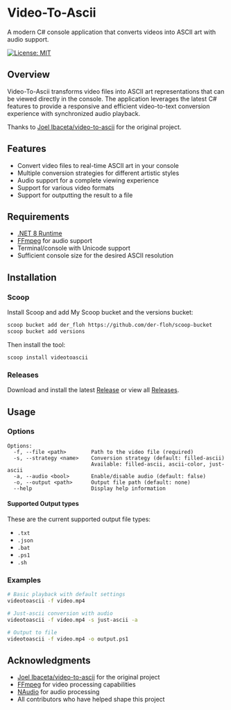 # Video-To-Ascii

A modern C# console application that converts videos into ASCII art with audio support.

[![License: MIT](https://img.shields.io/badge/License-MIT-yellow.svg)](https://opensource.org/licenses/MIT)

## Overview

Video-To-Ascii transforms video files into ASCII art representations that can be viewed directly in the console. The application leverages the latest C# features to provide a responsive and efficient video-to-text conversion experience with synchronized audio playback.

Thanks to [Joel Ibaceta/video-to-ascii](https://github.com/joelibaceta/video-to-ascii) for the original project.

## Features

- Convert video files to real-time ASCII art in your console
- Multiple conversion strategies for different artistic styles
- Audio support for a complete viewing experience
- Support for various video formats
- Support for outputting the result to a file

## Requirements

- [.NET 8 Runtime](https://dotnet.microsoft.com/en-us/download/dotnet/8.0)
- [FFmpeg](https://ffmpeg.org/) for audio support
- Terminal/console with Unicode support
- Sufficient console size for the desired ASCII resolution

## Installation

### Scoop

Install Scoop and add My Scoop bucket and the versions bucket:
```bash
scoop bucket add der_floh https://github.com/der-floh/scoop-bucket
scoop bucket add versions
```

Then install the tool:
```
scoop install videotoascii
```

### Releases

Download and install the latest [Release](https://github.com/Der-Floh/Video-To-Ascii/releases/latest) or view all [Releases](https://github.com/Der-Floh/Video-To-Ascii/releases).

## Usage

### Options

```
Options:
  -f, --file <path>        Path to the video file (required)
  -s, --strategy <name>    Conversion strategy (default: filled-ascii)
                           Available: filled-ascii, ascii-color, just-ascii
  -a, --audio <bool>       Enable/disable audio (default: false)
  -o, --output <path>      Output file path (default: none)
  --help                   Display help information
```

#### Supported Output types
These are the current supported output file types:
- `.txt`
- `.json`
- `.bat`
- `.ps1`
- `.sh`

### Examples

```bash
# Basic playback with default settings
videotoascii -f video.mp4

# Just-ascii conversion with audio
videotoascii -f video.mp4 -s just-ascii -a

# Output to file
videotoascii -f video.mp4 -o output.ps1
```

## Acknowledgments

- [Joel Ibaceta/video-to-ascii](https://github.com/joelibaceta/video-to-ascii) for the original project
- [FFmpeg](https://ffmpeg.org/) for video processing capabilities
- [NAudio](https://github.com/naudio/NAudio) for audio processing
- All contributors who have helped shape this project

